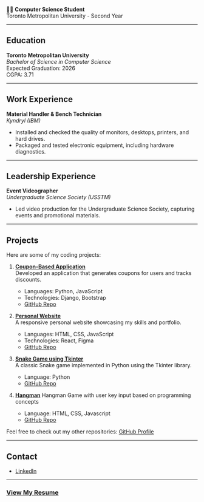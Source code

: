 👨‍💻 **Computer Science Student**    
Toronto Metropolitan University - Second Year

---

## Education
**Toronto Metropolitan University**  
_Bachelor of Science in Computer Science_  
Expected Graduation: 2026  
CGPA: 3.71

---

## Work Experience
**Material Handler & Bench Technician**  
_Kyndryl (IBM)_  
- Installed and checked the quality of monitors, desktops, printers, and hard drives.
- Packaged and tested electronic equipment, including hardware diagnostics.

---

## Leadership Experience
**Event Videographer**  
_Undergraduate Science Society (USSTM)_  
- Led video production for the Undergraduate Science Society, capturing events and promotional materials.

---

## Projects
Here are some of my coding projects:

1. **[Coupon-Based Application](#)**  
   Developed an application that generates coupons for users and tracks discounts.
   - Languages: Python, JavaScript
   - Technologies: Django, Bootstrap
   - [GitHub Repo](#)

2. **[Personal Website](#)**  
   A responsive personal website showcasing my skills and portfolio.
   - Languages: HTML, CSS, JavaScript
   - Technologies: React, Figma
   - [GitHub Repo](#)

3. **[Snake Game using Tkinter](#)**  
   A classic Snake game implemented in Python using the Tkinter library.
   - Language: Python
   - [GitHub Repo](#)

4. **[Hangman](https://aishwinj04.github.io/Hangman/)**
   Hangman Game with user key input based on programming concepts
   - Language: HTML, CSS, Javascript
   - [GitHub Repo](https://github.com/aishwinj04/Hangman)

Feel free to check out my other repositories: [GitHub Profile](https://github.com/aishwinj04)

---

## Contact
- [LinkedIn](https://www.linkedin.com/in/aishwin-j-7796a1244/)

---

### [View My Resume](#)

